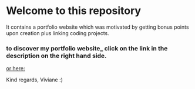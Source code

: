# Welcome to this repository
It contains a portfolio website which was motivated by getting bonus points upon creation plus linking coding projects.

### to discover my portfolio website_ click on the link in the description on the right hand side.
[or here:](https://viviane-walker-uzh.github.io/portfolio-website/?target=_blank)

Kind regards, Viviane :)
